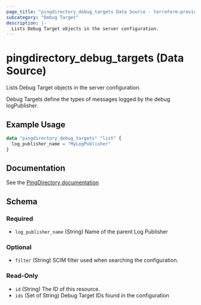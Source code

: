 ```yaml
---
page_title: "pingdirectory_debug_targets Data Source - terraform-provider-pingdirectory"
subcategory: "Debug Target"
description: |-
  Lists Debug Target objects in the server configuration.
---
```


# pingdirectory_debug_targets (Data Source)

Lists Debug Target objects in the server configuration.

Debug Targets define the types of messages logged by the debug logPublisher.

## Example Usage

```terraform
data "pingdirectory_debug_targets" "list" {
  log_publisher_name = "MyLogPublisher"
}
```

## Documentation
See the [PingDirectory documentation](https://docs.pingidentity.com/r/en-us/pingdirectory-93/pd_proxy_use_debug_log_publisher)

<!-- schema generated by tfplugindocs -->
## Schema

### Required

- `log_publisher_name` (String) Name of the parent Log Publisher

### Optional

- `filter` (String) SCIM filter used when searching the configuration.

### Read-Only

- `id` (String) The ID of this resource.
- `ids` (Set of String) Debug Target IDs found in the configuration

